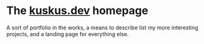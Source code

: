 # The [kuskus.dev](https://kuskus.dev) homepage

A sort of portfolio in the works, a means to describe list my more interesting projects, and a landing page for everything else.

